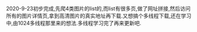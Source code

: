 
2020-9-23初步完成,先爬4类图片的list的,而list有很多页,做了网址拼接,然后访问所有的图片详情页,拿到高清图片的真实地址再下载.又想搞个多线程下载,还在学习中,由1024多线程那里来的想法.多线程学习完了再来更新吧.
